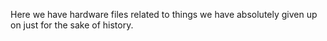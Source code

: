 Here we have hardware files related to things we have absolutely given up on just for the sake of history.